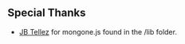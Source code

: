 ## Special Thanks
* [JB Tellez](https://github.com/jb-tellez) for mongone.js found in the /lib folder.